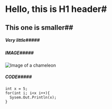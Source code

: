 # Hello, this is H1 header#
## This one is smaller##

##### Very little#####
##### IMAGE#####
![Image of a chameleon](https://letsenhance.io/static/8f5e523ee6b2479e26ecc91b9c25261e/1015f/MainAfter.jpg)

##### CODE#####
```
int x = 5;
for(int i; i<x i++){
  Sysem.Out.Println(x);
}
```
